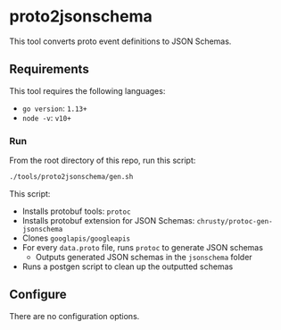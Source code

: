 # proto2jsonschema

This tool converts proto event definitions to JSON Schemas.

## Requirements

This tool requires the following languages:

- `go version`: `1.13+`
- `node -v`: `v10+`

### Run

From the root directory of this repo, run this script:

```sh
./tools/proto2jsonschema/gen.sh
```

This script:
- Installs protobuf tools: `protoc`
- Installs protobuf extension for JSON Schemas: `chrusty/protoc-gen-jsonschema`
- Clones `googlapis/googleapis`
- For every `data.proto` file, runs `protoc` to generate JSON schemas
  - Outputs generated JSON schemas in the `jsonschema` folder
- Runs a postgen script to clean up the outputted schemas

## Configure

There are no configuration options.
